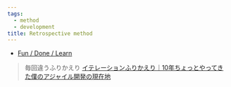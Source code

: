 ```yaml
---
tags:
  - method
  - development
title: Retrospective method
---
```

- [Fun / Done / Learn](https://miro.com/app/board/uXjVMU1q3PY=/?moveToWidget=3458764575499902799&cot=10)
> 毎回違うふりかえり
> [イテレーションふりかえり｜10年ちょっとやってきた僕のアジャイル開発の現在地](https://zenn.dev/bufferings/books/48bc3999e1fdcb/viewer/iteration-retrospective)

